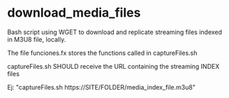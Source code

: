 # download_media_files
Bash script using WGET to download and replicate streaming files indexed in M3U8 file, locally.

The file funciones.fx stores the functions called in captureFiles.sh

captureFiles.sh SHOULD receive the URL containing the streaming INDEX files

Ej: "captureFiles.sh https://SITE/FOLDER/media_index_file.m3u8"
